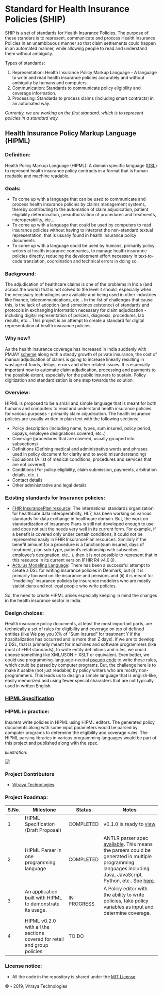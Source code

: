 # Standard for Health Insurance Policies (SHIP)
SHIP is a set of standards for Health Insurance Policies. The purpose of these standars is to represent, communicate and process Health Insurance Policies in an unambibuous manner so that claim settlements could happen in an automated manner, while allowing people to read and understand them without ambiguity.

Types of standards:
1. Representation: Health Insurance Policy Markup Language - A language to write and read health insurance policies accurately and without ambiguity by humans and computers.
2. Communication: Standards to communicate policy eligibility and coverage information.
3. Processing: Standards to process claims (including smart contracts) in an automated way.

*Currently, we are working on the first standard, which is to represent policies in a standard way.*

## Health Insurance Policy Markup Language (HIPML)

### Definition:
Health Policy Markup Language (HIPML): A domain specific language ([DSL](https://en.wikipedia.org/wiki/Domain-specific_language)) to represent health insurance policy contracts in a format that is human readable and machine readable.

### Goals:
- To come up with a language that can be used to communicate and process health insurance policies by claims management systems, thereby contributing to the automation of claim adjudication, patient eligibility determination, preauthorization of procedures and treatments, interoperability, etc…
- To come up with a language that could be used by computers to read insurance policies without having to interpret the non-standard textual representation, that is usually found in health insurance policy documents.
- To come up with a language could be used by humans, primarily policy writers at health insurance companies, to manage health insurance policies directly, reducing the development effort necessary in text-to-code translation, coordination and technical errors in doing so.

### Background:
The adjudication of healthcare claims is one of the problems in India (and across the world) that is not solved to the level it should, especially when the necessary technologies are available and being used in other industries like finance, telecommunications, etc... In the list of challenges that cause this, is the lack of adoption (and sometimes existence) of standards and protocols in exchanging information necessary for claim adjudication - including digital representation of policies, diagnosis, procedures, lab results, etc... This project is an attempt to create a standard for digital representation of health insurance policies.

### Why now?
As the health insurance coverage has increased in India suddenly with PMJAY [scheme](https://www.pmjay.gov.in) along with a steady growth of private insurance, the cost of manual adjudication of claims is going to increase linearly resulting in wastage of funds, delays, errors and other related issues. It is especially important now to automate claim adjudication, processing and payments to the possible extent, especially for the public insurers to sustain. Policy digitization and standardization is one step towards the solution.

### Overview:
HIPML is proposed to be a small and simple language that is meant for both humans and computers to read and understand health insurance policies for various purposes - primarily claim adjudication. The health insurance policies are usually written in plain text with the following sections:
- Policy description (including name, types, sum insured, policy period, copays, employee designations covered, etc..)
- Coverage (procedures that are covered, usually grouped into subsections)
- Definitions (Defining medical and administrative words and phrases used in policy document for clarity and to avoid misunderstanding)
- Exclusions (A list of medical conditions, procedures and services that are not covered)
- Conditions (For policy eligibility, claim submission, payments, arbitration details, etc..)
- Contact details
- Other administrative and legal details

### Existing standards for Insurance policies:
- [FHIR InsurancePlan resource](https://www.hl7.org/fhir/insuranceplan.html): The international standards organization for healthcare data interoperability, HL7, has been working on various standards for data exchange in healthcare domain. But, the work on standardization of Insurance Plans is still not developed enough to use and does not suit the needs very well in its current form. For example, if a benefit is covered only under certain conditions, it could not be represented easily in FHIR InsurancePlan resources. Similarly if the benefit amount for a procedure is a function(sum insured, days of treatment, plan sub-type, patient’s relationship with subscriber, employee’s designation, etc…), then it is not possible to represent that in this resource in its current version (FHIR R4 v4.0.0).
- [Actulus Modeling Language](http://hjemmesider.diku.dk/~grue/papers/aml/aml.pdf): There has been a successful attempt to create a DSL for writing insurance policies in Denmark, but (i) it is primarily focused on life insurance and pensions and (ii) it is meant for “modeling” insurance policies by insurance modelers who are mostly statisticians and not legal people who write policies.

So, the need to create HIPML arises especially keeping in mind the changes in the health insurance sector in India.

### Design choices:
Health insurance policy documents, at least the most important parts, are technically a set of rules for eligibility and coverage on top of defined entities (like We pay you X% of “Sum Insured” for treatment Y if the hospitalization has occurred and is more than Z days). If we are to develop a DSL, that is primarily meant for machines and software programmers (like most of FHIR standards), to write entity definitions and rules, we could choose something like XML/JSON + XSLT or equivalent. Even better, we could use programming-language-neutral [pseudo code](https://en.wikipedia.org/wiki/Pseudocode#Machine_compilation_of_pseudocode_style_languages) to write these rules, which could be parsed by computer programs. But, the challenge here is to make it usable (not just readable) by policy writers who are mostly non-programmers. This leads us to design a simple language that is english-like, easily memorized and using fewer special characters that are not typically used in written English.

### [HIPML Specification](https://gitlab.com/gopi.vitraya/policy-markup-language/blob/master/Specification.md)

### HIPML in practice:
Insurers write policies in HIPML using HIPML editors. The generated policy documents along with some input parameters would be parsed by computer programs to determine the eligibility and coverage rules. The HIPML parsing libraries in various programming languages would be part of this project and published along with the spec.

*Illustration:*

![](https://docs.google.com/drawings/d/e/2PACX-1vTxfNEo3tXDRNpHexCMv8rBbkp6-T318zqEfJEkyc62gGbbSN49sdEOnyryEKSV43jjEdQ2Vblu0VAc/pub?w=1136&h=680)

### Project Contributors
- [Vitraya Technologies](https://www.vitrayatech.com)
### Project Roadmap:

| S.No. | Milestone | Status | Notes |
|-------|-----------|--------|-------|
| 1 | HIPML Specification (Draft Proposal) | COMPLETED | v0.1.0 is ready to [view](https://gitlab.com/gopi.vitraya/policy-markup-language/blob/master/Specification.md) |
| 2 | HIPML Parser in one programming language | COMPLETED | ANTLR parser spec [available](https://github.com/vitrayagithub/hipml/blob/master/Implementation/ANTLR/HIPML.g4). This means the parsers could be generated in multiple programming languages including Java, JavaScript, Python, etc.. See [here](https://github.com/antlr/antlr4/blob/master/doc/targets.md).|
| 3 | An application built with HIPML to demonstrate its usage. | IN PROGRESS | A Policy editor with the ability to write policies, take policy variables as input and determine coverage.|
| 4 | HIPML v0.2.0 with all the sections covered for retail and group policies | TO DO | |

### License notice:
- All the code in the repository is shared under the [MIT License](https://opensource.org/licenses/MIT).

&copy; - 2019, Vitraya Technologies
